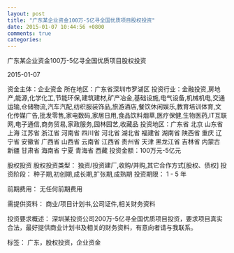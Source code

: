 ```yaml
---
layout: post
title: "广东某企业资金100万-5亿寻全国优质项目股权投资"
date: 2015-01-07 10:44:56 +0800
comments: true
categories: 
---
```

广东某企业资金100万-5亿寻全国优质项目股权投资



2015-01-07

资金主体：企业资金
所在地区：广东省深圳市罗湖区
投资行业：金融投资,房地产,能源,化学化工,节能环保,建筑建材,矿产冶金,基础设施,电气设备,机械机电,交通运输,仓储物流,汽车汽配,纺织服装饰品,旅游酒店,餐饮休闲娱乐,教育培训体育,文化传媒广告,批发零售,家电数码,家居日用,食品饮料烟草,医疗保健,生物医药,IT互联网,电子通信,商务贸易,家政服务,园林园艺,收藏品
投资地区：广东省 北京 山东省 上海 江苏省 浙江省 河南省 四川省 河北省 湖北省 福建省 湖南省 陕西省 重庆 辽宁省 安徽省 广西省 山西省 云南省 江西省 贵州省 天津 黑龙江省 吉林省 内蒙古 新疆 甘肃省 海南省 宁夏 青海省 西藏
投资金额：100万元-5亿元

股权投资
股权投资类型：
                            独资/投资建厂,收购/并购,其它合作方式[股权、债权] 
                                                                                投资阶段：
                            种子期,初创期,成长期,扩张期,成熟期 
                                                                                                                                        投资期限：
                            1 - 5 年

前期费用：
无任何前期费用

需提供资料：
商业/项目计划书,公司证件,相关财务资料

投资要求概述：
深圳某投资公司200万-5亿寻全国优质项目投资，要求项目真实合法，最好提供商业计划书及相关的财务资料，有意向者请与我联系。

标签：
广东，股权投资，企业资金

